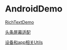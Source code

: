 # AndroidDemo

[RichTextDemo](https://github.com/cdcdec/AndroidDemo/tree/master/RichTextDemo)

[头条屏幕适配](https://github.com/cdcdec/AndroidDemo/tree/master/ScreenAdaptation)

[设备和app相关Utils](https://github.com/cdcdec/AndroidDemo/blob/master/Untils/RERADME.md)
